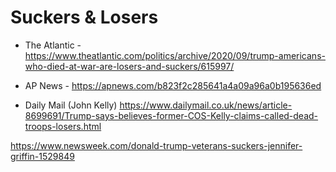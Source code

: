 # Suckers & Losers

* The Atlantic - https://www.theatlantic.com/politics/archive/2020/09/trump-americans-who-died-at-war-are-losers-and-suckers/615997/

* AP News - https://apnews.com/b823f2c285641a4a09a96a0b195636ed

* Daily Mail (John Kelly)
https://www.dailymail.co.uk/news/article-8699691/Trump-says-believes-former-COS-Kelly-claims-called-dead-troops-losers.html

https://www.newsweek.com/donald-trump-veterans-suckers-jennifer-griffin-1529849


<!--stackedit_data:
eyJoaXN0b3J5IjpbLTkzNDQ0MTQ0NywxMzI0NzgxMzU2XX0=
-->